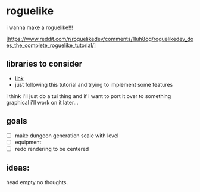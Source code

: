 # roguelike

i wanna make a roguelike!!!

[https://www.reddit.com/r/roguelikedev/comments/1luh8og/roguelikedev_does_the_complete_roguelike_tutorial/]


## libraries to consider

- [link](https://rogueliketutorials.com/tutorials/tcod/v2/)
- just following this tutorial and trying to implement some features

i think i'll just do a tui thing and if i want to port it over to something
graphical i'll work on it later...


## goals

- [ ] make dungeon generation scale with level
- [ ] equipment
- [ ] redo rendering to be centered

## ideas:

head empty no thoughts.
